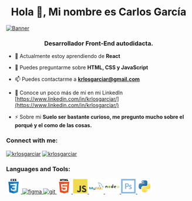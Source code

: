 <h1 align="center">Hola 👋, Mi nombre es Carlos García</h1>

[![Banner][img-banner]](https://www.linkedin.com/in/krlosgarciar/)

<h3 align="center">Desarrollador Front-End autodidacta.</h3>

- 🌱 Actualmente estoy aprendiendo de **React**

- 💬 Puedes preguntarme sobre **HTML, CSS y JavaScript**

- 📫 Puedes contactarme a **krlosgarciar@gmail.com**

- 📄 Conoce un poco más de mi en mi LinkedIn [https://www.linkedin.com/in/krlosgarciar/](https://www.linkedin.com/in/krlosgarciar/)

- ⚡ Sobre mi **Suelo ser bastante curioso, me pregunto mucho sobre el porqué y el como de las cosas.**

<h3 align="left">Connect with me:</h3>
<p align="left">
<a href="https://codepen.io/krlosgarciar" target="blank"><img align="center" src="https://raw.githubusercontent.com/rahuldkjain/github-profile-readme-generator/master/src/images/icons/Social/codepen.svg" alt="krlosgarciar" height="30" width="40" /></a>
<a href="https://linkedin.com/in/krlosgarciar" target="blank"><img align="center" src="https://raw.githubusercontent.com/rahuldkjain/github-profile-readme-generator/master/src/images/icons/Social/linked-in-alt.svg" alt="krlosgarciar" height="30" width="40" /></a>
</p>

<h3 align="left">Languages and Tools:</h3>
<p align="left"> <a href="https://www.w3schools.com/css/" target="_blank" rel="noreferrer"> <img src="https://raw.githubusercontent.com/devicons/devicon/master/icons/css3/css3-original-wordmark.svg" alt="css3" width="40" height="40"/> </a> <a href="https://www.figma.com/" target="_blank" rel="noreferrer"> <img src="https://www.vectorlogo.zone/logos/figma/figma-icon.svg" alt="figma" width="40" height="40"/> </a> <a href="https://git-scm.com/" target="_blank" rel="noreferrer"> <img src="https://www.vectorlogo.zone/logos/git-scm/git-scm-icon.svg" alt="git" width="40" height="40"/> </a> <a href="https://www.w3.org/html/" target="_blank" rel="noreferrer"> <img src="https://raw.githubusercontent.com/devicons/devicon/master/icons/html5/html5-original-wordmark.svg" alt="html5" width="40" height="40"/> </a> <a href="https://developer.mozilla.org/en-US/docs/Web/JavaScript" target="_blank" rel="noreferrer"> <img src="https://raw.githubusercontent.com/devicons/devicon/master/icons/javascript/javascript-original.svg" alt="javascript" width="40" height="40"/> </a> <a href="https://www.mysql.com/" target="_blank" rel="noreferrer"> <img src="https://raw.githubusercontent.com/devicons/devicon/master/icons/mysql/mysql-original-wordmark.svg" alt="mysql" width="40" height="40"/> </a> <a href="https://nodejs.org" target="_blank" rel="noreferrer"> <img src="https://raw.githubusercontent.com/devicons/devicon/master/icons/nodejs/nodejs-original-wordmark.svg" alt="nodejs" width="40" height="40"/> </a> <a href="https://www.photoshop.com/en" target="_blank" rel="noreferrer"> <img src="https://raw.githubusercontent.com/devicons/devicon/master/icons/photoshop/photoshop-line.svg" alt="photoshop" width="40" height="40"/> </a> <a href="https://www.python.org" target="_blank" rel="noreferrer"> <img src="https://raw.githubusercontent.com/devicons/devicon/master/icons/python/python-original.svg" alt="python" width="40" height="40"/> </a> </p>

<!-- MARKDOWN LINKS & IMAGES -->
[img-banner]: https://lh3.googleusercontent.com/fife/AAWUweUHxSLqLJpFKCoH7wYRMIXopvurBlO803ScVpN84Lgn4o1N8zRV4-idjrcjZpmOD45oSj9h-Ozic2PbAsgI8DNZ3mt0nrjYZdXkcVcCgGJimzio3OnpB-4w5JW_Sf6Sqsy3GKtxKBDJ9gzHHpjHMQ1kQXhHybPuDuhNsTbOClBEsGUzi8V32Np_LbjBL3NQgOI5J2beAh4ys7gTnBgn212uDiwlrPAuo8Y6wEeoVpTIhY9bY8kQoFlsvRXH2A7H5fqHeYtZnDIvjQBRDlGVKAF8zed-xO8Csl3zclllimrIsi7-1Fjva_CWIcePEl4g8rVhsfgmkC4-F1IrlRDBWD1AQusUs0mk3iCtciWfzwXKzqn3izUnDtRqkNgl-P2xKqE_ivuMMqBFN8pGdsiw-HMzsajuQJZnVwH1HQf3Lmc4EkMcX2WG6mO9nwT160zhEDKddhiOilr15vMc3U1bhMNbNpGRNRUZGGNVJTzoMxCTVRmzHiq0JOxEBX7EBRzTn4881zdoqCV8NRkwesAiaI0o99pJyKxUEufX3obwXEEfHsmcP_eNlokBrO3w_pVkAPixlV3y_YY04vu7T2R6bS401w5GYSdJiunWGbdNRq9NXc5-B5jhQyzZ5WmQin9ESt50pkK8nqM15uqi_kxh4h-MTC-16WUZxp58B3fNJ9dWm7YGI89TpWamwoTeU3msBpwNF6PYdfw5-hPHgQNnEvjrfnsIJWrOr7Nl6INJrU9KdpixhH-EMwjAHnuC4NY8_sTfSKNBdHAJEfneA1vrZ_5lSRWUFCWrppIgLk3ZU9nB7SRYvE9u2AktiXyxcNTsOZo3CNqDUGkZp-Ls7HskpQthESzl5ZjC-CddOsR9Lj3OLMxodxeWxMCAuT2fv3robdpSBsN759CquxfoRJVtOaXp-usEBXMbyzcm26-ZKyNzhOUMultmLK5KgXj_XmciYru40KM-xUcMdQmIQX32IX97QRck70rPPXNzJhz0UW9ByUX2EkS0TtYloPSNDQLVefuFObtm19YwV8FOmCMpVmrse6FA3PKvWZYRaz9py5iM2isM0ayXdPhX13GZXQBsqisvJC3Q-RRhHfYkhhz6jXPipQH0gXPXnOdHKqr1Cj4Xo6ZX24zS3E42uhicaAl4A4XP2v4eKWf5T2_AZKub9DML7OyZQbj2yrca0yJK3aJX48XrZLXl5cF8wROzcO8x-rs06GwFfBQWUTkYGq6HfByq2iWTLpEohEu8OtzlREXUoCjrN9Met0ikvYlYoVg29Rba-b0UGQ=w1920-h929
